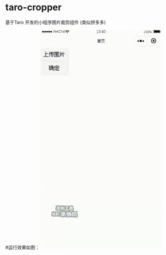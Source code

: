 # taro-cropper
基于Taro 开发的小程序图片裁剪组件 (类似拼多多)

#运行效果如图：
![Image](https://raw.githubusercontent.com/KaraKong/taro-cropper/master/effect.gif)
